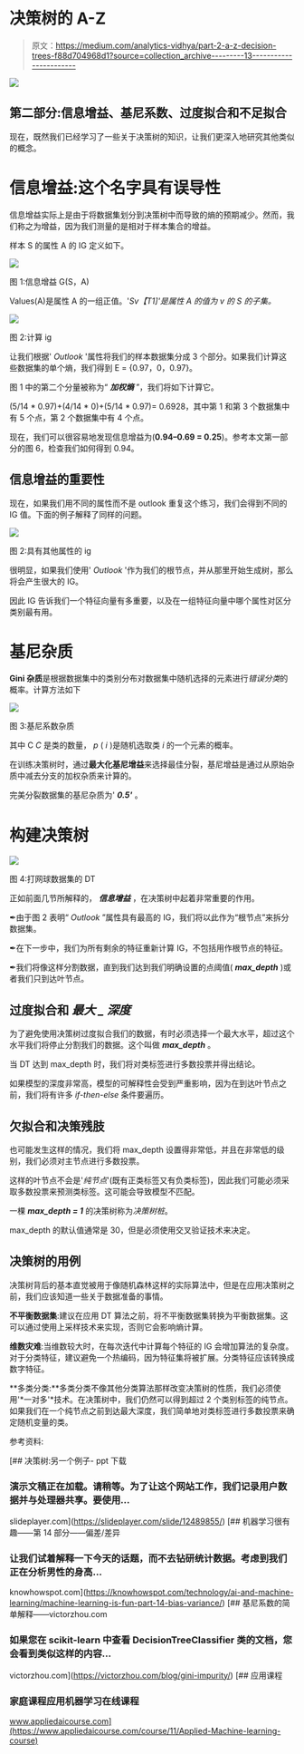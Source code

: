 # 决策树的 A-Z

> 原文：<https://medium.com/analytics-vidhya/part-2-a-z-decision-trees-f88d704968d1?source=collection_archive---------13----------------------->

![](img/75c1b610f510dfcbde3eccdcee2a4f30.png)

## 第二部分:信息增益、基尼系数、过度拟合和不足拟合

现在，既然我们已经学习了一些关于决策树的知识，让我们更深入地研究其他类似的概念。

# 信息增益:这个名字具有误导性

信息增益实际上是由于将数据集划分到决策树中而导致的熵的预期减少。然而，我们称之为增益，因为我们测量的是相对于样本集合的增益。

样本 S 的属性 A 的 IG 定义如下。

![](img/a5cd258f080cd2a1354bf59e49249207.png)

图 1:信息增益 G(S，A)

Values(A)是属性 A 的一组正值。'*Sv【T1]'是属性 A 的值为 v 的 S 的子集。*

![](img/297a37899bc96beb764046b34bd49229.png)

图 2:计算 ig

让我们根据' *Outlook* '属性将我们的样本数据集分成 3 个部分。如果我们计算这些数据集的单个熵，我们得到 E = {0.97，0，0.97}。

图 1 中的第二个分量被称为“ ***加权熵*** ”，我们将如下计算它。

(5/14 * 0.97)+(4/14 * 0)+(5/14 * 0.97)= 0.6928，其中第 1 和第 3 个数据集中有 5 个点，第 2 个数据集中有 4 个点。

现在，我们可以很容易地发现信息增益为(**0.94–0.69 = 0.25**)。参考本文第一部分的图 6，检查我们如何得到 0.94。

## 信息增益的重要性

现在，如果我们用不同的属性而不是 outlook 重复这个练习，我们会得到不同的 IG 值。下面的例子解释了同样的问题。

![](img/655fd76b42b35b931fac68fb18ee0561.png)

图 2:具有其他属性的 ig

很明显，如果我们使用' *Outlook* '作为我们的根节点，并从那里开始生成树，那么将会产生很大的 IG。

因此 IG 告诉我们一个特征向量有多重要，以及在一组特征向量中哪个属性对区分类别最有用。

# 基尼杂质

**Gini 杂质**是根据数据集中的类别分布对数据集中随机选择的元素进行*错误分类*的概率。计算方法如下

![](img/15d92ad383ac512af042f5965ff5c51e.png)

图 3:基尼系数杂质

其中 C *C* 是类的数量， *p* ( *i* )是随机选取类 *i* 的一个元素的概率。

在训练决策树时，通过**最大化基尼增益**来选择最佳分裂，基尼增益是通过从原始杂质中减去分支的加权杂质来计算的。

完美分裂数据集的基尼杂质为' ***0.5'*** 。

# **构建决策树**

![](img/7aa896ee4489e84f729d2445dc7d2fb8.png)

图 4:打网球数据集的 DT

正如前面几节所解释的， ***信息增益*** ，在决策树中起着非常重要的作用。

✒︎由于图 2 表明“ *Outlook* ”属性具有最高的 IG，我们将以此作为“根节点”来拆分数据集。

︎✒︎在下一步中，我们为所有剩余的特征重新计算 IG，不包括用作根节点的特征。

✒︎我们将像这样分割数据，直到我们达到我们明确设置的点阈值( ***max_depth*** )或者我们只到达叶节点。

## 过度拟合和 ***最大 _ 深度***

为了避免使用决策树过度拟合我们的数据，有时必须选择一个最大水平，超过这个水平我们将停止分割我们的数据。这个叫做 ***max_depth*** 。

当 DT 达到 max_depth 时，我们将对类标签进行多数投票并得出结论。

如果模型的深度非常高，模型的可解释性会受到严重影响，因为在到达叶节点之前，我们将有许多 *if-then-else* 条件要遍历。

## 欠拟合和决策残肢

也可能发生这样的情况，我们将 max_depth 设置得非常低，并且在非常低的级别，我们必须对主节点进行多数投票。

这样的叶节点不会是'*纯节点*'(既有正类标签又有负类标签)，因此我们可能必须采取多数投票来预测类标签。这可能会导致模型不匹配。

一棵 ***max_depth = 1*** 的决策树称为*决策树桩*。

max_depth 的默认值通常是 30，但是必须使用交叉验证技术来决定。

## 决策树的用例

决策树背后的基本直觉被用于像随机森林这样的实际算法中，但是在应用决策树之前，我们应该知道一些关于数据准备的事情。

**不平衡数据集**:建议在应用 DT 算法之前，将不平衡数据集转换为平衡数据集。这可以通过使用上采样技术来实现，否则它会影响熵计算。

**维数灾难**:当维数较大时，在每次迭代中计算每个特征的 IG 会增加算法的复杂度。对于分类特征，建议避免一个热编码，因为特征集将被扩展。分类特征应该转换成数字特征。

**多类分类:**多类分类不像其他分类算法那样改变决策树的性质，我们必须使用'*一对多'*技术。在决策树中，我们仍然可以得到超过 2 个类别标签的纯节点。如果我们在一个纯节点之前到达最大深度，我们简单地对类标签进行多数投票来确定随机变量的类。

参考资料:

[](https://slideplayer.com/slide/12489855/) [## 决策树:另一个例子- ppt 下载

### 演示文稿正在加载。请稍等。为了让这个网站工作，我们记录用户数据并与处理器共享。要使用…

slideplayer.com](https://slideplayer.com/slide/12489855/) [](https://knowhowspot.com/technology/ai-and-machine-learning/machine-learning-is-fun-part-14-bias-variance/) [## 机器学习很有趣——第 14 部分——偏差/差异

### 让我们试着解释一下今天的话题，而不去钻研统计数据。考虑到我们正在分析男性的身高…

knowhowspot.com](https://knowhowspot.com/technology/ai-and-machine-learning/machine-learning-is-fun-part-14-bias-variance/) [](https://victorzhou.com/blog/gini-impurity/) [## 基尼系数的简单解释——victorzhou.com

### 如果您在 scikit-learn 中查看 DecisionTreeClassifier 类的文档，您会看到类似这样的内容…

victorzhou.com](https://victorzhou.com/blog/gini-impurity/) [](https://www.appliedaicourse.com/course/11/Applied-Machine-learning-course) [## 应用课程

### 家庭课程应用机器学习在线课程

www.appliedaicourse.com](https://www.appliedaicourse.com/course/11/Applied-Machine-learning-course)